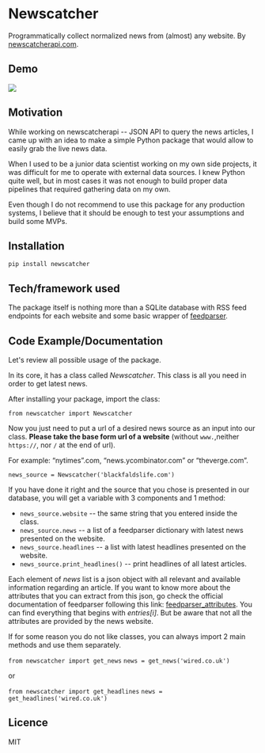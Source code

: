 # Newscatcher
Programmatically collect normalized news from (almost) any website.
By [newscatcherapi.com](newscatcherapi.com).

## Demo
![](gifs/newscatcherdemo.gif)

## Motivation
While working on newscatcherapi -- JSON API to query the news articles,
I came up with an idea to make a simple Python package that would allow
to easily grab the live news data. 

When I used to be a junior data scientist working on my own side projects,
it was difficult for me to operate with external data sources. I knew Python
quite well, but in most cases it was not enough to build proper data pipelines
that required gathering data on my own. 

Even though I do not recommend to use this package for any production systems, I believe that it should be enough to test your assumptions and build some MVPs.

## Installation
`pip install newscatcher`

## Tech/framework used
The package itself is nothing more than a SQLite database with 
RSS feed endpoints for each website and some basic wrapper of
[feedparser][3].

## Code Example/Documentation
Let's review all possible usage of the package. 

In its core, it has a class called *Newscatcher*. This class is all you need in order to get latest news.

After installing your package, import the class:

`from newscatcher import Newscatcher`
 
Now you just need to put a url of a desired news source as an input into our class. 
**Please take the base form url of a website** (without `www.`,neither `https://`, nor `/` at the end of url).

For example: “nytimes”.com, “news.ycombinator.com” or “theverge.com”.

`news_source = Newscatcher('blackfaldslife.com')`

If you have done it right and the source that you chose is presented in our database, you will get a variable with 3 components and 1 method:

- `news_source.website` -- the same string that you entered inside the class.
- `news_source.news` -- a list of a feedparser dictionary with latest news presented on the website. 
- `news_source.headlines` -- a list with latest headlines presented on the website.
- `news_source.print_headlines()` -- print headlines of all latest articles.

Each element of *news* list is a json object with all relevant and available information regarding an article. If you want to know more about the attributes that you can extract from this json, go check the official documentation of feedparser following this link: [feedparser\_attributes][4]. You can find everything that begins with *entries[i]*. But be aware that not all the attributes are provided by the news website. 

If for some reason you do not like classes, you can always import 2 main methods and use them separately.

`from newscatcher import get_news`
`news = get_news('wired.co.uk')`

or

`from newscatcher import get_headlines`
`news = get_headlines('wired.co.uk')`


## Licence
MIT


[3]:	%3Chttps://pythonhosted.org/feedparser/index.html%3E
[4]:	%3Chttps://pythonhosted.org/feedparser/reference.html%3E
